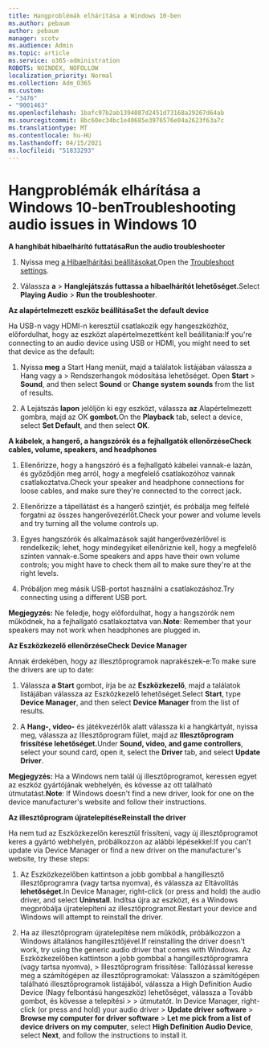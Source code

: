 ```yaml
---
title: Hangproblémák elhárítása a Windows 10-ben
ms.author: pebaum
author: pebaum
manager: scotv
ms.audience: Admin
ms.topic: article
ms.service: o365-administration
ROBOTS: NOINDEX, NOFOLLOW
localization_priority: Normal
ms.collection: Adm_O365
ms.custom:
- "3476"
- "9001463"
ms.openlocfilehash: 1bafc97b2ab1394087d2451d73168a29267d64ab
ms.sourcegitcommit: 8bc60ec34bc1e40685e3976576e04a2623f63a7c
ms.translationtype: MT
ms.contentlocale: hu-HU
ms.lasthandoff: 04/15/2021
ms.locfileid: "51833293"
---
```

# <a name="troubleshooting-audio-issues-in-windows-10"></a><span data-ttu-id="9289c-102">Hangproblémák elhárítása a Windows 10-ben</span><span class="sxs-lookup"><span data-stu-id="9289c-102">Troubleshooting audio issues in Windows 10</span></span>

<span data-ttu-id="9289c-103">**A hanghibát hibaelhárító futtatása**</span><span class="sxs-lookup"><span data-stu-id="9289c-103">**Run the audio troubleshooter**</span></span>

1.  <span data-ttu-id="9289c-104">Nyissa meg [a Hibaelhárítási beállításokat.](ms-settings:troubleshoot)</span><span class="sxs-lookup"><span data-stu-id="9289c-104">Open the [Troubleshoot settings](ms-settings:troubleshoot).</span></span>

2.  <span data-ttu-id="9289c-105">Válassza **a**  >  **Hanglejátszás futtassa a hibaelhárítót lehetőséget.**</span><span class="sxs-lookup"><span data-stu-id="9289c-105">Select **Playing Audio** > **Run the troubleshooter**.</span></span>

<span data-ttu-id="9289c-106">**Az alapértelmezett eszköz beállítása**</span><span class="sxs-lookup"><span data-stu-id="9289c-106">**Set the default device**</span></span>

<span data-ttu-id="9289c-107">Ha USB-n vagy HDMI-n keresztül csatlakozik egy hangeszközhöz, előfordulhat, hogy az eszközt alapértelmezettként kell beállítania:</span><span class="sxs-lookup"><span data-stu-id="9289c-107">If you're connecting to an audio device using USB or HDMI, you might need to set that device as the default:</span></span>

1. <span data-ttu-id="9289c-108">Nyissa **meg** a Start Hang menüt, majd a találatok listájában válassza a Hang vagy a  >  Rendszerhangok módosítása lehetőséget.  </span><span class="sxs-lookup"><span data-stu-id="9289c-108">Open **Start** > **Sound**, and then select **Sound** or **Change system sounds** from the list of results.</span></span>

2.  <span data-ttu-id="9289c-109">A Lejátszás **lapon** jelöljön ki egy eszközt, válassza **az** Alapértelmezett gombra, majd az OK **gombot.**</span><span class="sxs-lookup"><span data-stu-id="9289c-109">On the **Playback** tab, select a device, select **Set Default**, and then select **OK**.</span></span>

<span data-ttu-id="9289c-110">**A kábelek, a hangerő, a hangszórók és a fejhallgatók ellenőrzése**</span><span class="sxs-lookup"><span data-stu-id="9289c-110">**Check cables, volume, speakers, and headphones**</span></span>

1. <span data-ttu-id="9289c-111">Ellenőrizze, hogy a hangszóró és a fejhallgató kábelei vannak-e lazán, és győződjön meg arról, hogy a megfelelő csatlakozóhoz vannak csatlakoztatva.</span><span class="sxs-lookup"><span data-stu-id="9289c-111">Check your speaker and headphone connections for loose cables, and make sure they're connected to the correct jack.</span></span>

2. <span data-ttu-id="9289c-112">Ellenőrizze a tápellátást és a hangerő szintjét, és próbálja meg felfelé forgatni az összes hangerővezérlőt.</span><span class="sxs-lookup"><span data-stu-id="9289c-112">Check your power and volume levels and try turning all the volume controls up.</span></span>

3. <span data-ttu-id="9289c-113">Egyes hangszórók és alkalmazások saját hangerővezérlővel is rendelkezik; lehet, hogy mindegyiket ellenőriznie kell, hogy a megfelelő szinten vannak-e.</span><span class="sxs-lookup"><span data-stu-id="9289c-113">Some speakers and apps have their own volume controls; you might have to check them all to make sure they're at the right levels.</span></span>

4. <span data-ttu-id="9289c-114">Próbáljon meg másik USB-portot használni a csatlakozáshoz.</span><span class="sxs-lookup"><span data-stu-id="9289c-114">Try connecting using a different USB port.</span></span>

<span data-ttu-id="9289c-115">**Megjegyzés:** Ne feledje, hogy előfordulhat, hogy a hangszórók nem működnek, ha a fejhallgató csatlakoztatva van.</span><span class="sxs-lookup"><span data-stu-id="9289c-115">**Note**: Remember that your speakers may not work when headphones are plugged in.</span></span>

<span data-ttu-id="9289c-116">**Az Eszközkezelő ellenőrzése**</span><span class="sxs-lookup"><span data-stu-id="9289c-116">**Check Device Manager**</span></span>

<span data-ttu-id="9289c-117">Annak érdekében, hogy az illesztőprogramok naprakészek-e:</span><span class="sxs-lookup"><span data-stu-id="9289c-117">To make sure the drivers are up to date:</span></span>

1. <span data-ttu-id="9289c-118">Válassza **a Start** gombot,  írja be az **Eszközkezelő**, majd a találatok listájában válassza az Eszközkezelő lehetőséget.</span><span class="sxs-lookup"><span data-stu-id="9289c-118">Select **Start**, type **Device Manager**, and then select **Device Manager** from the list of results.</span></span>

2. <span data-ttu-id="9289c-119">A **Hang-, video-** és játékvezérlők alatt válassza ki  a hangkártyát, nyissa meg, válassza az Illesztőprogram fület, majd az **Illesztőprogram frissítése lehetőséget.**</span><span class="sxs-lookup"><span data-stu-id="9289c-119">Under **Sound, video, and game controllers**, select your sound card, open it, select the **Driver** tab, and select **Update Driver**.</span></span>

<span data-ttu-id="9289c-120">**Megjegyzés:** Ha a Windows nem talál új illesztőprogramot, keressen egyet az eszköz gyártójának webhelyén, és kövesse az ott található útmutatást.</span><span class="sxs-lookup"><span data-stu-id="9289c-120">**Note**: If Windows doesn't find a new driver, look for one on the device manufacturer's website and follow their instructions.</span></span>

<span data-ttu-id="9289c-121">**Az illesztőprogram újratelepítése**</span><span class="sxs-lookup"><span data-stu-id="9289c-121">**Reinstall the driver**</span></span>

<span data-ttu-id="9289c-122">Ha nem tud az Eszközkezelőn keresztül frissíteni, vagy új illesztőprogramot keres a gyártó webhelyén, próbálkozzon az alábbi lépésekkel:</span><span class="sxs-lookup"><span data-stu-id="9289c-122">If you can't update via Device Manager or find a new driver on the manufacturer's website, try these steps:</span></span>

1. <span data-ttu-id="9289c-123">Az Eszközkezelőben kattintson a jobb gombbal a hangillesztő illesztőprogramra (vagy tartsa nyomva), és válassza az Eltávolítás **lehetőséget.**</span><span class="sxs-lookup"><span data-stu-id="9289c-123">In Device Manager, right-click (or press and hold) the audio driver, and select **Uninstall**.</span></span> <span data-ttu-id="9289c-124">Indítsa újra az eszközt, és a Windows megpróbálja újratelepíteni az illesztőprogramot.</span><span class="sxs-lookup"><span data-stu-id="9289c-124">Restart your device and Windows will attempt to reinstall the driver.</span></span>

2. <span data-ttu-id="9289c-125">Ha az illesztőprogram újratelepítése nem működik, próbálkozzon a Windows általános hangillesztőjével.</span><span class="sxs-lookup"><span data-stu-id="9289c-125">If reinstalling the driver doesn't work, try using the generic audio driver that comes with Windows.</span></span> <span data-ttu-id="9289c-126">Az Eszközkezelőben kattintson a jobb gombbal a hangillesztőprogramra (vagy tartsa nyomva), > Illesztőprogram frissítése: Tallózással keresse meg a számítógépen az illesztőprogramokat: Válasszon a számítógépen található illesztőprogramok listájából, válassza a High Definition Audio Device (Nagy felbontású hangeszköz) lehetőséget, válassza a Tovább gombot, és kövesse a telepítési  >    >  útmutatót.  </span><span class="sxs-lookup"><span data-stu-id="9289c-126">In Device Manager, right-click (or press and hold) your audio driver > **Update driver software** > **Browse my computer for driver software** > **Let me pick from a list of device drivers on my computer**, select **High Definition Audio Device**, select **Next**, and follow the instructions to install it.</span></span>
